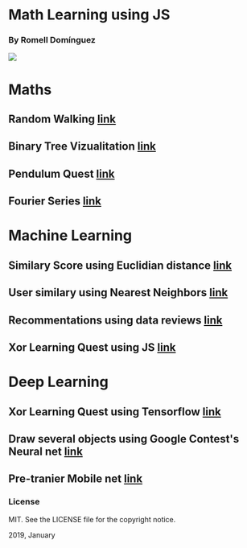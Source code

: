 # Math Learning using JS

### By Romell Domínguez
[![](https://raw.githubusercontent.com/romellfudi/assets/master/favicon.ico)](https://www.romellfudi.com/)

# Maths

## Random Walking [link](walk/)

## Binary Tree Vizualitation [link](binary_tree/)

## Pendulum Quest [link](pendulum/)

## Fourier Series [link](fourier_series/)

# Machine Learning

## Similary Score using Euclidian distance [link](similary_score/)

## User similary using Nearest Neighbors [link](nearest_neighbors/)

## Recommentations using data reviews [link](movie_recommendation/)

## Xor Learning Quest using JS [link](xor_js/)

# Deep Learning

## Xor Learning Quest using Tensorflow [link](xor_tensorflow/)

## Draw  several objects using Google Contest's Neural net [link](quick_draw/)

## Pre-tranier Mobile net [link](mobilenet/)

### License
MIT. See the LICENSE file for the copyright notice.

2019, January